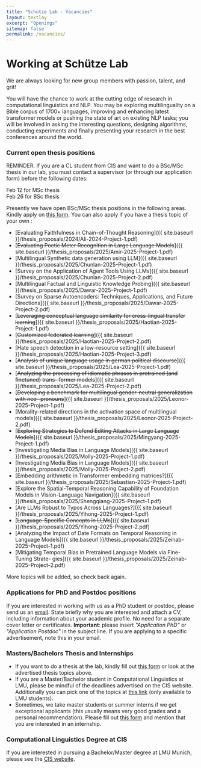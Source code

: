 ```yaml
---
title: "Schütze Lab - Vacancies"
layout: textlay
excerpt: "Openings"
sitemap: false
permalink: /vacancies/
---
```


# Working at Schütze Lab

We are always looking for new group members with passion, talent, and grit!

You will have the chance to work at the cutting edge of research in computational linguistics and NLP. You may be exploring multilinguality on a Bible corpus of 1700+ languages, improving and enhancing latest transformer models or pushing the state of art on existing NLP tasks; you will be involved in asking the interesting questions, designing algorithms, conducting experiments and finally presenting your research in the best conferences around the world. 

### Current open thesis positions

<!-- WICHTIGER HINWEIS FUER BSc/MSc AM CIS: Die Betreuung einer Abschlussarbeit wird nur in Betracht gezogen, wenn Sie sich mindestens zwei Wochen vor Beginn des einwoechigen Anmeldungszeitraums ueber dieses Portal beworben haben.   -->

REMINDER. If you are a CL student from CIS and want to do a BSc/MSc thesis in our lab, you must contact a supervisor (or through our application form) before the following dates:  
  
Feb 12 for MSc thesis  
Feb 26 for BSc thesis  

Presently we have open BSc/MSc thesis positions in the following areas. Kindly apply on [this form](https://tinyurl.com/y2otyv2b). You can also apply if you have a thesis topic of your own :

- [Evaluating Faithfulness in Chain-of-Thought Reasoning]({{ site.baseurl }}/thesis_proposals/2024/Ali-2024-Project-1.pdf)
- [~~Evaluating Poetic Meter Recognition in Large Language Models~~]({{ site.baseurl }}/thesis_proposals/2025/Amir-2025-Project-1.pdf)
- [Multilingual Synthetic data generation using LLM]({{ site.baseurl }}/thesis_proposals/2025/Chunlan-2025-Project-1.pdf)
- [Survey on the Application of Agent Tools Using LLMs]({{ site.baseurl }}/thesis_proposals/2025/Chunlan-2025-Project-2.pdf)
- [Multilingual Factual and Linguistic Knowledge Probing]({{ site.baseurl }}/thesis_proposals/2025/Dawar-2025-Project-1.pdf)
- [Survey on Sparse Autoencoders: Techniques, Applications, and Future Directions]({{ site.baseurl }}/thesis_proposals/2025/Dawar-2025-Project-2.pdf)
- [~~Leveraging conceptual language similarity for cross-lingual transfer learning~~]({{ site.baseurl }}/thesis_proposals/2025/Haotian-2025-Project-1.pdf)
- [~~Customized federated learning~~]({{ site.baseurl }}/thesis_proposals/2025/Haotian-2025-Project-2.pdf)
- [Hate speech detection in a low-resource setting]({{ site.baseurl }}/thesis_proposals/2025/Haotian-2025-Project-3.pdf)
- [~~Analysis of unique language usage in german political discourse~~]({{ site.baseurl }}/thesis_proposals/2025/Lea-2025-Project-1.pdf)
- [~~Analyzing the processing of idiomatic phrases in pretrained (and finetuned) trans- former models~~]({{ site.baseurl }}/thesis_proposals/2025/Lea-2025-Project-2.pdf)
- [~~Developing a benchmark for multilingual gender-neutral generalization with neo- pronouns~~]({{ site.baseurl }}/thesis_proposals/2025/Leonor-2025-Project-1.pdf)
- [Morality-related directions in the activation space of multilingual models]({{ site.baseurl }}/thesis_proposals/2025/Leonor-2025-Project-2.pdf)
- [~~Exploring Strategies to Defend Editing Attacks in Large Language Models~~]({{ site.baseurl }}/thesis_proposals/2025/Mingyang-2025-Project-1.pdf)
- [Investigating Media Bias in Language Models]({{ site.baseurl }}/thesis_proposals/2025/Molly-2025-Project-1.pdf)
- [Investigating Media Bias in Language Models]({{ site.baseurl }}/thesis_proposals/2025/Molly-2025-Project-2.pdf)
- [Embedding arithmetic in Transformer embedding matrices?]({{ site.baseurl }}/thesis_proposals/2025/Sebastian-2025-Project-1.pdf)
- [Explore the Spatial-Temporal Reasoning Capability of Foundation Models in Vision-Language Navigation]({{ site.baseurl }}/thesis_proposals/2025/Shengqiang-2025-Project-1.pdf)
- [Are LLMs Robust to Typos Across Languages?]({{ site.baseurl }}/thesis_proposals/2025/Yihong-2025-Project-1.pdf)
- [~~Language-Specific Concepts in LLMs~~]({{ site.baseurl }}/thesis_proposals/2025/Yihong-2025-Project-2.pdf)
- [Analyzing the Impact of Date Formats on Temporal Reasoning in Language Models]({{ site.baseurl }}/thesis_proposals/2025/Zeinab-2025-Project-1.pdf)
- [Mitigating Temporal Bias in Pretrained Language Models via Fine-Tuning Strate- gies]({{ site.baseurl }}/thesis_proposals/2025/Zeinab-2025-Project-2.pdf)



<!-- - [~~Language Identification Challenges and Solutions~~]({{ site.baseurl }}/thesis_proposals/2024/Amir-2024-Project-1.pdf)
- [~~GlotSparse: Creating Corpora in Under-Resourced Languages~~]({{ site.baseurl }}/thesis_proposals/2024/Amir-2024-Project-2.pdf)
- [~~Privacy-preserving federated learning~~]({{ site.baseurl }}/thesis_proposals/2024/Axel-Haotian-2024-Project-1.pdf)
- [~~Hate speech detection data generation for a low-resource language~~]({{ site.baseurl }}/thesis_proposals/2024/Axel-Haotian-2024-Project-2.pdf)
- [~~Organize and Index Language Model Knowledge~~]({{ site.baseurl }}/thesis_proposals/2024/Ayyoob-2024-Project-1.pdf)
- [~~Multilinguality of large-scale language models~~]({{ site.baseurl }}/thesis_proposals/2024/Chunlan-2024-Project-1.pdf)
- [~~Deep Dive into Multilinguality Analysis and Evaluation of Open-Source Large Language Models through Neural Representations~~]({{ site.baseurl }}/thesis_proposals/2024/Ercong-2024-Project-1.pdf)
- [~~Reinforcement Learning from Human Feedback in Story Generation~~]({{ site.baseurl }}/thesis_proposals/2024/Latif-2024-Project-1.pdf)
- [~~Low resource language identification~~]({{ site.baseurl }}/thesis_proposals/2024/Molly-2024-Project-1.pdf)
- [~~Investigating the Impact of Knowledge Editing on Large Language Models~~]({{ site.baseurl }}/thesis_proposals/2024/Mingyang-2024-Project-1.pdf)
- [In-Context Learning for Natural Language Generation]({{ site.baseurl }}/thesis_proposals/2024/Peiqin-2024-Project-1.pdf)
- [~~Normalization of Orthographic and Script Variances with the Help of Parallel Corpus~~]({{ site.baseurl }}/thesis_proposals/2024/Renhao-2024-Project-1.pdf)
- [~~Enhancing Lexical Similarity Calculation through Grapheme-to-Phoneme Conversion~~]({{ site.baseurl }}/thesis_proposals/2024/Renhao-2024-Project-2.pdf)
- [~~Using Aligned Word Embedding Spaces for Orthography and Script Normalization~~]({{ site.baseurl }}/thesis_proposals/2024/Renhao-2024-Project-3.pdf)
- [Exploring Spatial Reasoning Abilities of Large Language Models]({{ site.baseurl }}/thesis_proposals/2024/Shengqiang-2024-Project-1.pdf)
- [~~How Multilingual are Existing Multilingual Benchmark Datasets? A Systematic Investigation~~]({{ site.baseurl }}/thesis_proposals/2024/Yihong-2024-Project-1.pdf)
- [~~Prioritized Training on Worth-Learning Samples with Your Pretrained Model~~]({{ site.baseurl }}/thesis_proposals/2024/Yihong-2024-Project-2.pdf)
- [~~Why Crosslingual Alignment Fails for Better Crosslingual Transfer~~]({{ site.baseurl }}/thesis_proposals/2024/Yihong-2024-Project-3.pdf)
- [~~End-to-End Autoregressive Pixel Models of Generation in Text Space~~]({{ site.baseurl }}/thesis_proposals/2024/Yihong-2024-Project-4.pdf)
- [~~Improve The Robustness of Language Model To Prompts~~]({{ site.baseurl }}/thesis_proposals/2024/Yongkang-2024-Project-1.pdf) -->

<!-- - [~~Task Label Aware Classification for Hate Speech and Harassment~~]({{ site.baseurl }}/thesis_proposals/Amir-2023-Project-1.pdf)
- [~~Investigate temporal shift in hate speech detection~~]({{ site.baseurl }}/thesis_proposals/Antonis-2023-Project-1.pdf)
- [Create SuperMBERT]({{ site.baseurl }}/thesis_proposals/Ayyoob-2023-Project-1.pdf)
- [Improve low-resource language performance using intermediate language fine-tuning]({{ site.baseurl }}/thesis_proposals/Chunlan-2023-Project-1.pdf)
- [~~Extend the cross-lingual retrieval-augmented prompting method to new tasks and settings~~]({{ site.baseurl }}/thesis_proposals/Ercong-2023-Project-1.pdf)
- [~~Explore bilingual adapters for cross-lingual transfer to low-resource languages~~]({{ site.baseurl }}/thesis_proposals/Haotian-2023-Project-1.pdf)
- [Investigating incidental vocabulary acquisition capabilities of pretrained language models]({{ site.baseurl }}/thesis_proposals/Kerem-2023-Project-1.pdf)
- [~~Gender Bias Detection in Pretraining Data and Language Models~~]({{ site.baseurl }}/thesis_proposals/Latif-2023-Project-1.pdf)
- [~~Few-shot Robustness Benchmark and Evaluation~~]({{ site.baseurl }}/thesis_proposals/Latif-2023-Project-2.pdf)
- [~~Reinforcement Learning from Human Feedback in Story Generation~~]({{ site.baseurl }}/thesis_proposals/Latif-2023-Project-3.pdf)
- [~~Language Clustering with Multilingual Language Models~~]({{ site.baseurl }}/thesis_proposals/Peiqin-2023-Project-1.pdf)
- [~~Exploring Event Extraction as Set Prediction with Non-autoregressive Transformer~~]({{ site.baseurl }}/thesis_proposals/Shengqiang-2023-Project-1.pdf)
- [~~Exploring Non-English Gender Bias in NLP Models~~]({{ site.baseurl }}/thesis_proposals/Victor-2023-Project-1.pdf)
- [~~Adapt multilingual PLMs to new languages? Scripts can matter~~]({{ site.baseurl }}/thesis_proposals/Yihong-2023-Project-1.pdf)
- [~~Deep Case: data and probing~~]({{ site.baseurl }}/thesis_proposals/Yihong-2023-Project-2.pdf)
- [~~Towards A Unified Multi-Domain Framework for Dialogue Generation~~]({{ site.baseurl }}/thesis_proposals/Yongkang-2023-Project-1.pdf) -->

<!-- - [~~Analyzing the reasoning and self explaining capabilities of pretrained language models using prompts~~]({{ site.baseurl }}/thesis_proposals/2022_kerem_1.pdf)
- [~~Synergize the cross-lingual similarities to come up with a better language representation~~]({{ site.baseurl }}/thesis_proposals/2022_ayyoob_2.pdf)
- [~~Zero-shot on Low-Resource Languages by Cross-Lingual Retrieval~~]({{ site.baseurl }}/thesis_proposals/sheng_topic_1.pdf)
- [~~Few-shot Relation Extraction with Prompts~~]({{ site.baseurl }}/thesis_proposals/2022_latif_2.pdf)
- [~~Language Modeling using an ensemble of Transformers~~]({{ site.baseurl }}/thesis_proposals/haris_lm_ensemble.pdf)
- [~~Unsupervised Induction of Construction Grammars~~]({{ site.baseurl }}/thesis_proposals/2022_leonie_2.pdf)
- [~~Methods to collect neutral examples to pair with hate speech data~~]({{ site.baseurl }}/thesis_proposals/2022_antonis_1.pdf)
- [~~Temporal Shift in hate speech data~~]({{ site.baseurl }}/thesis_proposals/2022_antonis_2.pdf)
- [~~On Zero-shot and Few-shot transfer for different scripts for NER~~]({{ site.baseurl }}/thesis_proposals/2022_silvia_2.pdf)
- [~~Transliteration corpora for low-resource scripts~~]({{ site.baseurl }}/thesis_proposals/2022_silvia_1.pdf)
- [~~Short Story Generation~~]({{ site.baseurl }}/thesis_proposals/2022_latif_1.pdf)
- [~~Creation of a Multilingual Gold Standard for Case Marker Extraction~~]({{ site.baseurl }}/thesis_proposals/2022_leonie_thesis.pdf)
- [~~Analysis of neural models for word alignment~~]({{ site.baseurl }}/thesis_proposals/peiqin_topic_1.pdf)
- [~~Monolingual alignment~~]({{ site.baseurl }}/thesis_proposals/peiqin_topic_2.pdf)
- [~~Multilingual Gender Bias II~~]({{ site.baseurl }}/thesis_proposals/steinborn_topic_2.pdf)
- [~~Do Sequence Length Matters for Multimodal Inputs?~~]({{ site.baseurl }}/thesis_proposals/sheng_topic_2.pdf)
- [~~Multilingual Gender Bias I~~]({{ site.baseurl }}/thesis_proposals/steinborn_topic_1.pdf)
- [~~Massively Multilingual Transformers meet Massively Multilingual Lexical Supervision~~]({{ site.baseurl }}/thesis_proposals/Glavas_WiSe21-22_Topic_2.pdf)
- [~~Analysis of Impact of Explicit Syntax in Language Learning and Understanding~~]({{ site.baseurl }}/thesis_proposals/Glavas_WiSe21-22_Topic_3.pdf) 
- ~~Development of a dataset for "Chatbots for ML Model Generation"~~
- [~~On the convergence of mapping approaches for Bilingual Word Embeddings~~]({{ site.baseurl }}/thesis_proposals/silvia_thesis_proposal.pdf)
- [~~Creating a Benchmark for Investigating Robustness of Pre-Trained Language Models~~]({{ site.baseurl }}/thesis_proposals/kerem_thesis_proposal.pdf)
- [~~Using Hopfield Layers for Natural Language Processing~~]({{ site.baseurl }}/thesis_proposals/leonie_thesis_proposal.pdf)
- [~~Natural Language Generation (NLG) using Normalizing Flows~~]({{ site.baseurl }}/thesis_proposals/haris_thesis_proposal_2.pdf)
- [~~Multilingual Machine Translation using Normalizing flows~~]({{ site.baseurl }}/thesis_proposals/haris_thesis_proposal_1.pdf)
- [~~Pre-training Multilingual Document Encoders~~]({{ site.baseurl }}/thesis_proposals/Glavas_WiSe21-22_Topic_1.pdf) -->
   
More topics will be added, so check back again.
<!-- It might be interesting to look at some past job advertisements. While the projects keep changing, the themes are still roughly the same. You can download them [here]({{ site.baseurl }}/downloads/PD.pdf), [here]({{ site.baseurl }}/downloads/PHD1.pdf), or [here]({{ site.baseurl }}/downloads/PHD2.pdf). -->

### Applications for PhD and Postdoc positions
If you are interested in working with us as a PhD student or postdoc, please send us an [email](mailto:jobs@cis.lmu.de). State briefly why you are interested and attach a CV, including information about your academic profile. No need for a separate cover letter or certificates. **Important**: please insert _"Application PhD"_ or _"Application Postdoc"_ in the subject line. If you are applying to a specific advertisement, note this in your email.


### Masters/Bachelors Thesis and Internships
- If you want to do a thesis at the lab, kindly fill out [this form](https://tinyurl.com/y2otyv2b) or look at the advertised thesis topics above.  
- If you are a Master/Bachelor student in Computational Linguistics at LMU, please be mindful of the deadlines advertised on the CIS website. Additionally you can pick one of the topics at [this link](http://abschlussarbeiten.cis.uni-muenchen.de/) (only available to LMU students).
- Sometimes, we take master students or summer interns if we get exceptional applicants (this usually means very good grades and a personal recommendation). Please fill out [this form](https://tinyurl.com/y2otyv2b) and mention that you are interested in an internship.

### Computational Linguistics Degree at CIS
If you are interested in pursuing a Bachelor/Master degree at LMU Munich, please see the [CIS website](https://www.cis.uni-muenchen.de/).  

<!-- <figure>
<img src="{{ site.url }}{{ site.baseurl }}/images/picpic/Gallery/DSC_0696.jpg" width="95%">
</figure> -->
